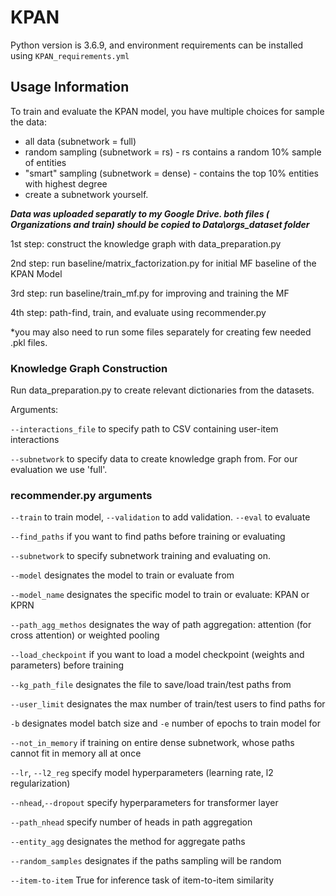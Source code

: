 # KPAN
Python version is 3.6.9, and environment requirements can be installed using `KPAN_requirements.yml`

## Usage Information
To train and evaluate the KPAN model, you have multiple choices for sample the data:
- all data (subnetwork = full) 
- random sampling (subnetwork = rs) - rs contains a random 10% sample of entities
- "smart" sampling (subnetwork = dense) - contains the top 10% entities with highest degree
- create a subnetwork yourself. 

***Data was uploaded separatly to my Google Drive. both files ( Organizations and train) should be copied to Data\orgs_dataset folder***

1st step:  construct the knowledge graph with data_preparation.py 

2nd step: run baseline/matrix_factorization.py for initial MF baseline of the KPAN Model


3rd step: run baseline/train_mf.py for improving and training the MF

4th step:  path-find, train, and evaluate using recommender.py

*you may also need to run some files separately for creating few needed .pkl files.

### Knowledge Graph Construction
Run data_preparation.py to create relevant dictionaries from the datasets.

Arguments:

`--interactions_file` to specify path to CSV containing user-item interactions

`--subnetwork` to specify data to create knowledge graph from. For our evaluation we use 'full'.


### recommender.py arguments

`--train` to train model, `--validation` to add validation. `--eval` to evaluate

`--find_paths` if you want to find paths before training or evaluating

`--subnetwork` to specify subnetwork training and evaluating on.

`--model` designates the model to train or evaluate from

`--model_name` designates the specific model to train or evaluate: KPAN or KPRN

`--path_agg_methos` designates the way of path aggregation: attention (for cross attention) or weighted pooling

`--load_checkpoint` if you want to load a model checkpoint (weights and parameters) before training

`--kg_path_file` designates the file to save/load train/test paths from

`--user_limit` designates the max number of train/test users to find paths for

`-b` designates model batch size and `-e` number of epochs to train model for

`--not_in_memory` if training on entire dense subnetwork, whose paths cannot fit in memory all at once

`--lr`, `--l2_reg` specify model hyperparameters (learning rate, l2 regularization)

`--nhead`,`--dropout` specify hyperparameters for transformer layer

`--path_nhead` specify number of heads in path aggregation

`--entity_agg` designates the method for aggregate paths

`--random_samples` designates if the paths sampling will be random 

`--item-to-item` True for inference task of item-to-item similarity
